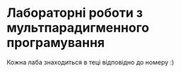 # Лабораторні роботи з мультпарадигменного програмування

Кожна лаба знаходиться в теці відповідно до номеру :)